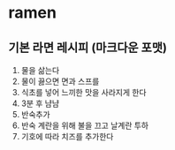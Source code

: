 # ramen
## 기본 라면 레시피 (마크다운 포맷)
1. 물을 삶는다
1. 물이 끓으면 면과 스프를
1. 식초를 넣어 느끼한 맛을 사라지게 한다
1. 3분 후 냠냠
1. 반숙추가 
1. 반숙 계란을 위해 불을 끄고 날계란 투하
1. 기호에 따라 치즈를 추가한다
